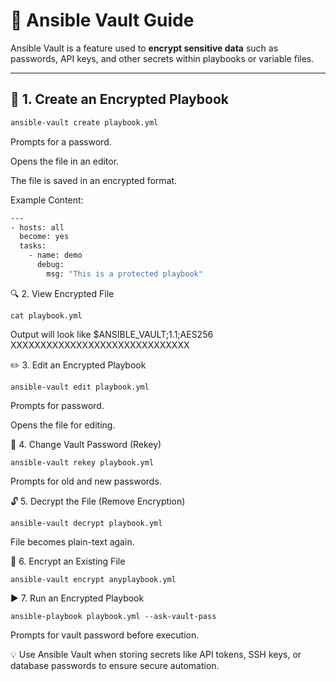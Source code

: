 # 🔐 Ansible Vault Guide

Ansible Vault is a feature used to **encrypt sensitive data** such as passwords, API keys, and other secrets within playbooks or variable files.

---

## 📘 1. Create an Encrypted Playbook

```bash
ansible-vault create playbook.yml
```
Prompts for a password.

Opens the file in an editor.

The file is saved in an encrypted format.

Example Content:
```bash
---
- hosts: all
  become: yes
  tasks:
    - name: demo
      debug:
        msg: "This is a protected playbook"
```

🔍 2. View Encrypted File
```
cat playbook.yml
```
Output will look like
$ANSIBLE_VAULT;1.1;AES256
XXXXXXXXXXXXXXXXXXXXXXXXXXXXXX

✏️ 3. Edit an Encrypted Playbook
```
ansible-vault edit playbook.yml
```
Prompts for password.

Opens the file for editing.

🔑 4. Change Vault Password (Rekey)
```
ansible-vault rekey playbook.yml
```
Prompts for old and new passwords.

🔓 5. Decrypt the File (Remove Encryption)
```
ansible-vault decrypt playbook.yml
```
File becomes plain-text again.


🔐 6. Encrypt an Existing File
```
ansible-vault encrypt anyplaybook.yml
```

▶️ 7. Run an Encrypted Playbook
```
ansible-playbook playbook.yml --ask-vault-pass
```
Prompts for vault password before execution.



💡 Use Ansible Vault when storing secrets like API tokens, SSH keys, or database passwords to ensure secure automation.

